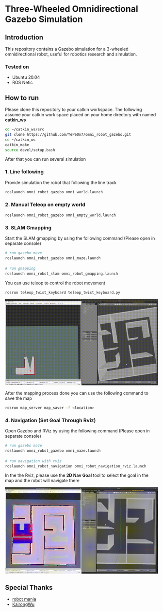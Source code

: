 # Three-Wheeled Omnidirectional Gazebo Simulation

## Introduction

This repository contains a Gazebo simulation for a 3-wheeled omnidirectional robot, useful for robotics research and simulation.

### Tested on

- Ubuntu 20.04
- ROS Netic

## How to run

Please clone this repository to your catkin workspace. The following assume your catkin work space placed on your home directory with named **catkin_ws**

```bash
cd ~/catkin_ws/src
git clone https://github.com/YePeOn7/omni_robot_gazebo.git
cd ~/catkin_ws
catkin_make
source devel/setup.bash
```

After that you can run several simulation

### 1. Line following

Provide simulation the robot that following the line track

```bash
roslaunch omni_robot_gazebo omni_world.launch
```

### 2. Manual Teleop on empty world

```bash
roslaunch omni_robot_gazebo omni_empty_world.launch
```

### 3. SLAM Gmapping

Start the SLAM gmapping by using the following command (Please open in separate console)

```bash
# run gazebo maze
roslaunch omni_robot_gazebo omni_maze.launch

# run gmapping 
roslaunch omni_robot_slam omni_robot_gmapping.launch
```

You can use teleop to control the robot movement

```bash
rosrun teleop_twist_keyboard teleop_twist_keyboard.py
```

![gmapping mapping demo](gif/gmapping.gif)

After the mapping process done you can use the following command to save the map

```bash
rosrun map_server map_saver -f <location>
```

### 4. Navigation (Set Goal Through Rviz)

Open Gazebo and RViz by using the following command (Please open in separate console)

```bash
# run gazebo maze
roslaunch omni_robot_gazebo omni_maze.launch

# run navigation with rviz
roslaunch omni_robot_navigation omni_robot_navigation_rviz.launch
```

In the the Rviz, please use the **2D Nav Goal** tool to select the goal in the map and the robot will navigate there

![Navigarion Demo](gif/nav.gif)

## Special Thanks

- [robot mania](https://www.youtube.com/@robotmania8896)
- [KairongWu](https://github.com/KairongWu)
